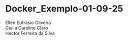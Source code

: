 # Docker_Exemplo-01-09-25

<p>Ellen Eufrasio Oliveira<br>Giulia Caroline Claro<br>Hector Ferreira da Silva</p>
